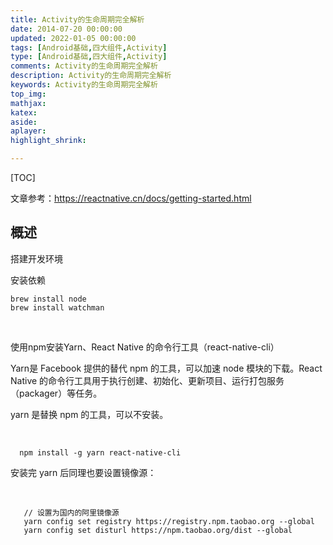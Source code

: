 ```yaml
---
title: Activity的生命周期完全解析
date: 2014-07-20 00:00:00
updated: 2022-01-05 00:00:00
tags: [Android基础,四大组件,Activity]
type: [Android基础,四大组件,Activity]
comments: Activity的生命周期完全解析
description: Activity的生命周期完全解析
keywords: Activity的生命周期完全解析
top_img:
mathjax:
katex:
aside:
aplayer:
highlight_shrink:

---
```


[TOC]

文章参考：https://reactnative.cn/docs/getting-started.html



## 概述

搭建开发环境



安装依赖

```shell
brew install node 
brew install watchman              
```

​    

使用npm安装Yarn、React Native 的命令行工具（react-native-cli）

Yarn是 Facebook 提供的替代 npm 的工具，可以加速 node 模块的下载。React Native 的命令行工具用于执行创建、初始化、更新项目、运行打包服务（packager）等任务。

 yarn 是替换 npm 的工具，可以不安装。

​              

```shell
  npm install -g yarn react-native-cli              
```



安装完 yarn 后同理也要设置镜像源：

​             

```shell
   // 设置为国内的阿里镜像源
   yarn config set registry https://registry.npm.taobao.org --global 
   yarn config set disturl https://npm.taobao.org/dist --global              
```


